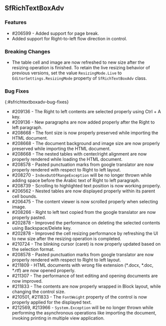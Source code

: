 ## SfRichTextBoxAdv

### Features
* \#206599 - Added support for page break.
* Added support for Right-to-left flow direction in control.

### Breaking Changes
* The table cell and image are now refreshed to new size after the resizing operation is finished. To retain the live resizing behavior of previous versions, set the value `ResizingMode.Live` to `EditorSettings.ResizingMode` property of `SfRichTextBoxAdv` class.

### Bug Fixes
{:#sfrichtextboxadv-bug-fixes}
* \#209136 - The Right to left contents are selected properly using Ctrl + A key.
* \#209136 - New paragraphs are now added properly after the Right to left paragraph.
* \#208668 - The font size is now properly preserved while importing the HTML document.
* \#208668 - The document background and image size are now properly preserved while importing the HTML document.
* \#208668 - The nested tables with center/right alignment are now properly rendered while loading the HTML document.
* \#208578 - Pasted punctuation marks from google translator are now properly rendered with respect to Right to left layout.
* \#208270 - `IndexOutOfRangeException` will be no longer thrown while adding space before the Arabic text of Right to left paragraph.
* \#208739 - Scrolling to highlighted text position is now working properly.
* \#206562 - Nested tables are now displayed properly within its parent cell bounds.
* \#206475 - The content viewer is now scrolled properly when selecting image.
* \#208266 - Right to left text copied from the google translator are now properly pasted.
* \#202878 - Improved the performance on deleting the selected contents using Backspace/Delete key.
* \#202878 - Improved the cell resizing performance by refreshing the UI to new size after the resizing operation is completed.
* \#210724 - The blinking cursor (caret) is now properly updated based on the selection format.
* \#208578 - Pasted punctuation marks from google translator are now properly rendered with respect to Right to left layout.
* \#211809 - HTML documents with wrong file extension (*.docx, *.doc, *.rtf) are now opened properly.
* \#211307 - The performance of text editing and opening documents are now improved.
* \#211833 - The contents are now properly wrapped in Block layout, while changing the control size.
* \#210501, \#211833 - The `FontWeight` property of the control is now properly applied for the displayed text.
* \#212569, \#213966 - `System.Exception` will be no longer thrown while performing the asynchronous operations like importing the document, invoking printing in multiple view application.